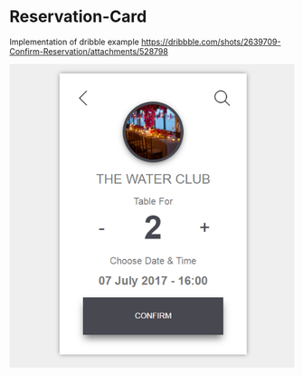 # Reservation-Card
Implementation of dribble example https://dribbble.com/shots/2639709-Confirm-Reservation/attachments/528798

<img align="center" src="https://github.com/Vlateq/Reservation-Card/blob/master/img/screenshots/reservationCard.png" alt="ReservationCard">
